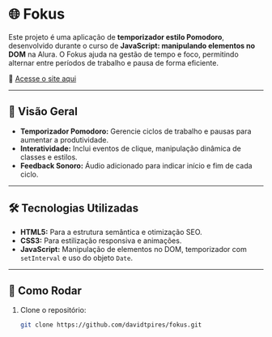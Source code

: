 # 🌐 Fokus

Este projeto é uma aplicação de **temporizador estilo Pomodoro**, desenvolvido durante o curso de **JavaScript: manipulando elementos no DOM** na Alura. O Fokus ajuda na gestão de tempo e foco, permitindo alternar entre períodos de trabalho e pausa de forma eficiente.

🔗 [Acesse o site aqui](https://davidtpires.github.io/Fokus-projeto-base/)

---

## 🎨 Visão Geral

- **Temporizador Pomodoro:** Gerencie ciclos de trabalho e pausas para aumentar a produtividade.
- **Interatividade:** Inclui eventos de clique, manipulação dinâmica de classes e estilos.
- **Feedback Sonoro:** Áudio adicionado para indicar início e fim de cada ciclo.

---

## 🛠️ Tecnologias Utilizadas

- **HTML5:** Para a estrutura semântica e otimização SEO.
- **CSS3:** Para estilização responsiva e animações.
- **JavaScript:** Manipulação de elementos no DOM, temporizador com `setInterval` e uso do objeto `Date`.

---

## 🚀 Como Rodar

1. Clone o repositório:  
   ```bash
   git clone https://github.com/davidtpires/fokus.git
